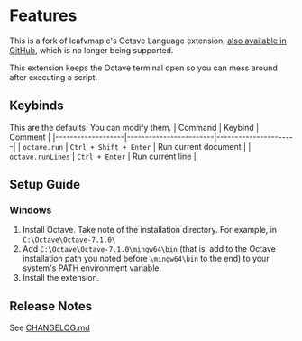 # Features

This is a fork of leafvmaple's Octave Language extension, [also available in GitHub](https://github.com/leafvmaple/vscode-octave), which is no longer being supported.

This extension keeps the Octave terminal open so you can mess around after executing a script. 

## Keybinds
This are the defaults. You can modify them.
| Command           | Keybind                | Comment              |
|-------------------|------------------------|----------------------|
| `octave.run`      | `Ctrl + Shift + Enter` | Run current document |
| `octave.runLines` | `Ctrl + Enter`         | Run current line     |


## Setup Guide

### Windows

1. Install Octave. Take note of the installation directory. For example, in `C:\Octave\Octave-7.1.0\`
2. Add `C:\Octave\Octave-7.1.0\mingw64\bin` (that is, add to the Octave installation path you noted before `\mingw64\bin` to the end) to your system's PATH environment variable.
3. Install the extension.


## Release Notes
 See [CHANGELOG.md](https://github.com/LucasFA/vscode-octave/blob/master/CHANGELOG.md)

